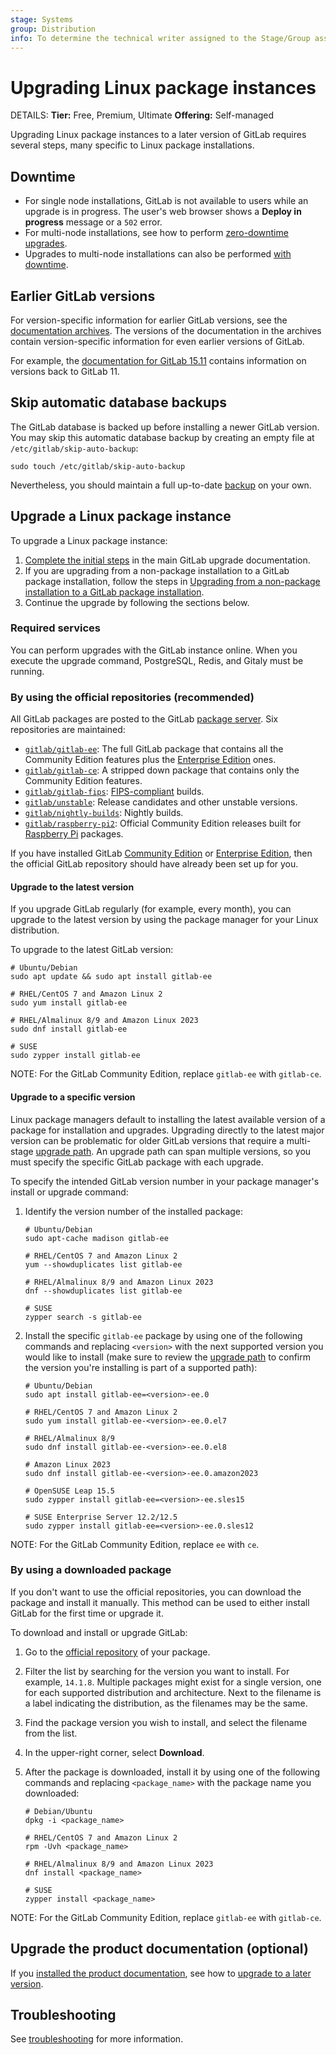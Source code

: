 ```yaml
---
stage: Systems
group: Distribution
info: To determine the technical writer assigned to the Stage/Group associated with this page, see https://handbook.gitlab.com/handbook/product/ux/technical-writing/#assignments
---
```


# Upgrading Linux package instances

DETAILS:
**Tier:** Free, Premium, Ultimate
**Offering:** Self-managed

Upgrading Linux package instances to a later version of GitLab requires several steps, many specific to Linux package
installations.

## Downtime

- For single node installations, GitLab is not available to users while an
  upgrade is in progress. The user's web browser shows a **Deploy in progress** message or a `502` error.
- For multi-node installations, see how to perform
  [zero-downtime upgrades](../zero_downtime.md).
- Upgrades to multi-node installations can also be performed
  [with downtime](../with_downtime.md).

## Earlier GitLab versions

For version-specific information for earlier GitLab versions, see the [documentation archives](https://archives.docs.gitlab.com).
The versions of the documentation in the archives contain version-specific information for even earlier versions of GitLab.

For example, the [documentation for GitLab 15.11](https://archives.docs.gitlab.com/15.11/ee/update/package/#version-specific-changes)
contains information on versions back to GitLab 11.

## Skip automatic database backups

The GitLab database is backed up before installing a newer GitLab version. You
may skip this automatic database backup by creating an empty file
at `/etc/gitlab/skip-auto-backup`:

```shell
sudo touch /etc/gitlab/skip-auto-backup
```

Nevertheless, you should maintain a full up-to-date
[backup](../../administration/backup_restore/index.md) on your own.

## Upgrade a Linux package instance

To upgrade a Linux package instance:

1. [Complete the initial steps](../index.md#upgrade-gitlab) in the main GitLab upgrade documentation.
1. If you are upgrading from a non-package installation to a GitLab package installation, follow the steps in
   [Upgrading from a non-package installation to a GitLab package installation](https://docs.gitlab.com/omnibus/update/convert_to_omnibus.html).
1. Continue the upgrade by following the sections below.

### Required services

You can perform upgrades with the GitLab instance online. When you execute the upgrade command, PostgreSQL, Redis, and Gitaly must be running.

### By using the official repositories (recommended)

All GitLab packages are posted to the GitLab [package server](https://packages.gitlab.com/gitlab/).
Six repositories are maintained:

- [`gitlab/gitlab-ee`](https://packages.gitlab.com/gitlab/gitlab-ee): The full
  GitLab package that contains all the Community Edition features plus the
  [Enterprise Edition](https://about.gitlab.com/pricing/) ones.
- [`gitlab/gitlab-ce`](https://packages.gitlab.com/gitlab/gitlab-ce): A stripped
  down package that contains only the Community Edition features.
- [`gitlab/gitlab-fips`](https://packages.gitlab.com/gitlab/gitlab-fips): [FIPS-compliant](../../development/fips_compliance.md) builds.
- [`gitlab/unstable`](https://packages.gitlab.com/gitlab/unstable): Release candidates and other unstable versions.
- [`gitlab/nightly-builds`](https://packages.gitlab.com/gitlab/nightly-builds): Nightly builds.
- [`gitlab/raspberry-pi2`](https://packages.gitlab.com/gitlab/raspberry-pi2): Official Community Edition releases built for [Raspberry Pi](https://www.raspberrypi.org) packages.

If you have installed GitLab [Community Edition](https://about.gitlab.com/install/?version=ce)
or [Enterprise Edition](https://about.gitlab.com/install/), then the
official GitLab repository should have already been set up for you.

#### Upgrade to the latest version

If you upgrade GitLab regularly (for example, every month), you can upgrade to
the latest version by using the package manager for your Linux distribution.

To upgrade to the latest GitLab version:

```shell
# Ubuntu/Debian
sudo apt update && sudo apt install gitlab-ee

# RHEL/CentOS 7 and Amazon Linux 2
sudo yum install gitlab-ee

# RHEL/Almalinux 8/9 and Amazon Linux 2023
sudo dnf install gitlab-ee

# SUSE
sudo zypper install gitlab-ee
```

NOTE:
For the GitLab Community Edition, replace `gitlab-ee` with
`gitlab-ce`.

#### Upgrade to a specific version

Linux package managers default to installing the latest available version of a
package for installation and upgrades. Upgrading directly to the latest major
version can be problematic for older GitLab versions that require a multi-stage
[upgrade path](../upgrade_paths.md). An upgrade path can span multiple
versions, so you must specify the specific GitLab package with each upgrade.

To specify the intended GitLab version number in your package manager's install
or upgrade command:

1. Identify the version number of the installed package:

   ```shell
   # Ubuntu/Debian
   sudo apt-cache madison gitlab-ee

   # RHEL/CentOS 7 and Amazon Linux 2
   yum --showduplicates list gitlab-ee

   # RHEL/Almalinux 8/9 and Amazon Linux 2023
   dnf --showduplicates list gitlab-ee

   # SUSE
   zypper search -s gitlab-ee
   ```

1. Install the specific `gitlab-ee` package by using one of the following commands
   and replacing `<version>` with the next supported version you would like to install
   (make sure to review the [upgrade path](../upgrade_paths.md) to confirm the
   version you're installing is part of a supported path):

   ```shell
   # Ubuntu/Debian
   sudo apt install gitlab-ee=<version>-ee.0

   # RHEL/CentOS 7 and Amazon Linux 2
   sudo yum install gitlab-ee-<version>-ee.0.el7

   # RHEL/Almalinux 8/9
   sudo dnf install gitlab-ee-<version>-ee.0.el8

   # Amazon Linux 2023
   sudo dnf install gitlab-ee-<version>-ee.0.amazon2023

   # OpenSUSE Leap 15.5
   sudo zypper install gitlab-ee=<version>-ee.sles15

   # SUSE Enterprise Server 12.2/12.5
   sudo zypper install gitlab-ee=<version>-ee.0.sles12
   ```

NOTE:
For the GitLab Community Edition, replace `ee` with
`ce`.

### By using a downloaded package

If you don't want to use the official repositories, you can
download the package and install it manually. This method can be used to either
install GitLab for the first time or upgrade it.

To download and install or upgrade GitLab:

1. Go to the [official repository](#by-using-the-official-repositories-recommended) of your package.
1. Filter the list by searching for the version you want to install. For example, `14.1.8`.
   Multiple packages might exist for a single version, one for each supported distribution
   and architecture. Next to the filename is a label indicating the distribution,
   as the filenames may be the same.
1. Find the package version you wish to install, and select the filename from the list.
1. In the upper-right corner, select **Download**.
1. After the package is downloaded, install it by using one of the
   following commands and replacing `<package_name>` with the package name
   you downloaded:

   ```shell
   # Debian/Ubuntu
   dpkg -i <package_name>

   # RHEL/CentOS 7 and Amazon Linux 2
   rpm -Uvh <package_name>

   # RHEL/Almalinux 8/9 and Amazon Linux 2023
   dnf install <package_name>

   # SUSE
   zypper install <package_name>
   ```

NOTE:
For the GitLab Community Edition, replace `gitlab-ee` with `gitlab-ce`.

## Upgrade the product documentation (optional)

If you [installed the product documentation](../../administration/docs_self_host.md),
see how to [upgrade to a later version](../../administration/docs_self_host.md#upgrade-using-docker).

## Troubleshooting

See [troubleshooting](package_troubleshooting.md) for more information.
